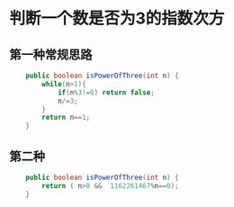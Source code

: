 # 判断一个数是否为3的指数次方

## 第一种常规思路

```Java
    public boolean isPowerOfThree(int n) {
        while(n>1){
            if(n%3!=0) return false;
            n/=3;
        }
        return n==1;
    }
```

## 第二种

```Java
    public boolean isPowerOfThree(int n) {
        return ( n>0 &&  1162261467%n==0);
    }
```
